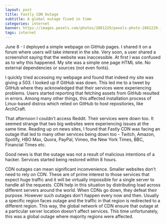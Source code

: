 ```yaml
---
layout: post
title: Fastly CDN Outage
subtitle: A global outage fixed in time
categories: internet
banner: https://images.pexels.com/photos/2881229/pexels-photo-2881229.jpeg?auto=compress&cs=tinysrgb&h=750&w=1260
tags: internet
---
```


June 8 - I deployed a simple webpage on GitHub pages. I shared it on a forum where users will take interest in the site. Very soon, a user shared a screenshot saying that the website was inaccessible. At first I was confused as to why this happened. My site was a simple one page HTML site. No external dependencies or sources (not even fonts).

I quickly tried accessing my webpage and found that indeed my site was giving a 503. I looked up if GitHub was down. This led me to a tweet by GitHub where they acknowledged that their services were experiencing problems. Users started reporting that fetching assets from GitHub resulted in errors. Among many other things, this affected installation process of Linux-based distros which relied on GitHub to host repositories, like ArchCraft.

That afternoon I couldn't access Reddit. Their services were down too. It seemed strange that two big websites were experiencing issues at the same time. Reading up on news sites, I found that Fastly CDN was facing an outage that led to many other services being down too - Twitch, Amazon, Spotify, HBO Max, Quora, PayPal, Vimeo, the New York Times, BBC, Financial Times etc.

Good news is that the outage was not a result of malicious intentions of a hacker. Services started being restored within 8 hours.

CDN outages can mean significant inconvenience. Smaller websites don't need to rely on CDN. These are of prime interest to those services that expect huge traffic and it will be virtually impossible for a single server to handle all the requests. CDN help in this situation by distributing load across different servers around the world. When CDNs go down, they defeat their purpose. However such outages don't happen every now and then. Usually a specific region faces outage and the traffic in that region is redirected to a different region. This way, the global network of CDN ensure that outage at a particular server location doesn't affect services. This time unfortunately, this was a global outage where majority regions were affected.
